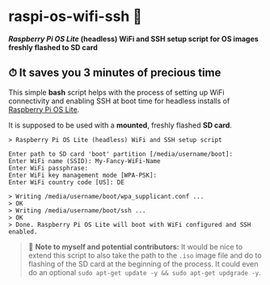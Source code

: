 # raspi-os-wifi-ssh 📡

**_Raspberry Pi OS Lite_ (headless) WiFi and SSH setup script for OS images freshly flashed to SD card**


## ⏱ It saves you 3 minutes of precious time

This simple **bash** script helps with the process of setting up WiFi connectivity and enabling SSH at boot time for headless installs of [Raspberry Pi OS Lite](https://downloads.raspberrypi.org/raspios_lite_armhf/images).

It is supposed to be used with a **mounted**, freshly flashed **SD card**.

```
> Raspberry Pi OS Lite (headless) WiFi and SSH setup script

Enter path to SD card 'boot' partition [/media/username/boot]: 
Enter WiFi name (SSID): My-Fancy-WiFi-Name
Enter WiFi passphrase: 
Enter WiFi key management mode [WPA-PSK]: 
Enter WiFi country code [US]: DE

> Writing /media/username/boot/wpa_supplicant.conf ...
> OK
> Writing /media/username/boot/ssh ...
> OK
> Done. Raspberry Pi OS Lite will boot with WiFi configured and SSH enabled.
```

> 🤔 **Note to myself and potential contributors:** It would be nice to extend
> this script to also take the path to the `.iso` image file and do to flashing
> of the SD card at the beginning of the process.
> It could even do an optional `sudo apt-get update -y && sudo apt-get updgrade -y`.